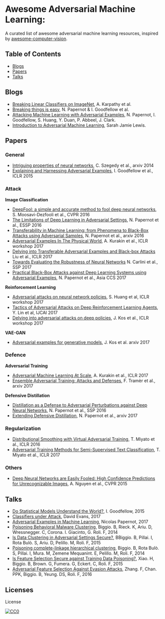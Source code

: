 
# Awesome Adversarial Machine Learning:
A curated list of awesome adversarial machine learning resources, inspired by [awesome-computer-vision](https://github.com/jbhuang0604/awesome-computer-vision).

## Table of Contents

 - [Blogs](#blogs)
 - [Papers](#papers)
 - [Talks](#talks)

## Blogs
 * [Breaking Linear Classifiers on ImageNet](http://karpathy.github.io/2015/03/30/breaking-convnets/), A. Karpathy et al.
 * [Breaking things is easy](http://www.cleverhans.io/security/privacy/ml/2016/12/16/breaking-things-is-easy.html), N. Papernot & I. Goodfellow et al.
 * [Attacking Machine Learning with Adversarial Examples](https://blog.openai.com/adversarial-example-research/), N. Papernot, I. Goodfellow, S. Huang, Y. Duan, P. Abbeel, J. Clark.
 * [Introduction to Adversarial Machine Learning](https://mascherari.press/introduction-to-adversarial-machine-learning/), Sarah Jamie Lewis.
 
## Papers
### General
 * [Intriguing properties of neural networks](https://arxiv.org/abs/1312.6199), C. Szegedy et al., arxiv 2014
 * [Explaining and Harnessing Adversarial Examples](https://arxiv.org/abs/1412.6572), I. Goodfellow et al., ICLR 2015

### Attack
**Image Classification**

 * [DeepFool: a simple and accurate method to fool deep neural networks](https://arxiv.org/abs/1511.04599), S. Moosavi-Dezfooli et al., CVPR 2016
 * [The Limitations of Deep Learning in Adversarial Settings](https://arxiv.org/abs/1511.07528), N. Papernot et al., ESSP 2016
 * [Transferability in Machine Learning: from Phenomena to Black-Box Attacks using Adversarial Samples](https://arxiv.org/abs/1605.07277), N. Papernot et al., arxiv 2016
 * [Adversarial Examples In The Physical World](https://arxiv.org/pdf/1607.02533v3.pdf), A. Kurakin et al., ICLR workshop 2017 
 * [Delving into Transferable Adversarial Examples and Black-box Attacks](https://arxiv.org/abs/1611.02770) Liu et al., ICLR 2017
 * [Towards Evaluating the Robustness of Neural Networks](https://arxiv.org/abs/1608.04644) N. Carlini et al., SSP 2017
 * [Practical Black-Box Attacks against Deep Learning Systems using Adversarial Examples](https://arxiv.org/abs/1602.02697), N. Papernot et al., Asia CCS 2017

**Reinforcement Learning**

* [Adversarial attacks on neural network policies](https://arxiv.org/abs/1702.02284), S. Huang et al, ICLR workshop 2017
* [Tactics of Adversarial Attacks on Deep Reinforcement Learning Agents](https://arxiv.org/abs/1703.06748), Y. Lin et al, IJCAI 2017
* [Delving into adversarial attacks on deep policies](https://arxiv.org/abs/1705.06452), J. Kos et al., ICLR workshop 2017

**VAE-GAN**

* [Adversarial examples for generative models](https://arxiv.org/abs/1702.06832), J. Kos et al. arxiv 2017

### Defence

**Adversarial Training**

* [Adversarial Machine Learning At Scale](https://arxiv.org/pdf/1611.01236.pdf), A. Kurakin et al., ICLR 2017
* [Ensemble Adversarial Training: Attacks and Defenses](https://arxiv.org/abs/1705.07204), F. Tramèr et al., arxiv 2017

**Defensive Distillation**
* [Distillation as a Defense to Adversarial Perturbations against Deep Neural Networks](https://arxiv.org/pdf/1511.04508.pdf), N. Papernot et al., SSP 2016
* [Extending Defensive Distillation](https://arxiv.org/abs/1705.05264), N. Papernot et al., arxiv 2017

### Regularization
 * [Distributional Smoothing with Virtual Adversarial Training](https://arxiv.org/abs/1507.00677), T. Miyato et al., ICLR 2016
 * [Adversarial Training Methods for Semi-Supervised Text Classification](https://arxiv.org/abs/1605.07725), T. Miyato et al., ICLR 2017

### Others
 * [Deep Neural Networks are Easily Fooled: High Confidence Predictions for Unrecognizable Images](https://arxiv.org/abs/1412.1897), A. Nguyen et al., CVPR 2015
 
## Talks
 * [Do Statistical Models Understand the World?](https://www.youtube.com/watch?v=Pq4A2mPCB0Y), I. Goodfellow, 2015
 * [Classifiers under Attack](https://www.usenix.org/conference/enigma2017/conference-program/presentation/evans), David Evans, 2017
  * [Adversarial Examples in Machine Learning](https://www.usenix.org/conference/enigma2017/conference-program/presentation/papernot), Nicolas Papernot, 2017
  * [Poisoning Behavioral Malware Clustering](http://pralab.diee.unica.it/en/node/1121), Biggio. B, Rieck. K, Ariu. D, Wressnegger. C, Corona. I. Giacinto, G. Roli. F, 2014
  * [Is Data Clustering in Adversarial Settings Secure?](http://pralab.diee.unica.it/en/node/955), BBiggio. B, Pillai. I, Rota Bulò. S, Ariu. D, Pelillo. M, Roli. F, 2015
  * [Poisoning complete-linkage hierarchical clustering](http://pralab.diee.unica.it/en/node/1089), Biggio. B, Rota Bulò. S, Pillai. I, Mura. M, Zemene Mequanint. E, Pelillo. M, Roli. F, 2014
  * [Is Feature Selection Secure against Training Data Poisoning?](https://pralab.diee.unica.it/en/node/1191), Xiao. H, Biggio. B, Brown. G, Fumera. G, Eckert. C, Roli. F, 2015
  * [Adversarial Feature Selection Against Evasion Attacks](https://pralab.diee.unica.it/en/node/1188), 	Zhang. F, Chan. PPK, Biggio. B, Yeung. DS, Roli. F, 2016

## Licenses
License

[![CC0](http://i.creativecommons.org/p/zero/1.0/88x31.png)](http://creativecommons.org/publicdomain/zero/1.0/)

